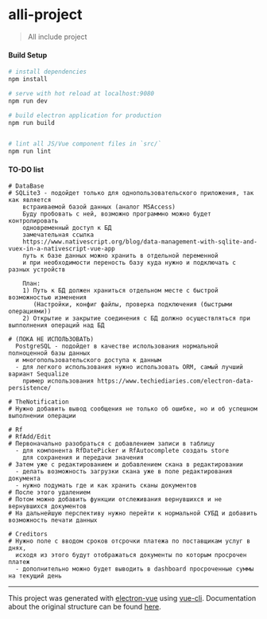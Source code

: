 # alli-project

> All include project

#### Build Setup

``` bash
# install dependencies
npm install

# serve with hot reload at localhost:9080
npm run dev

# build electron application for production
npm run build


# lint all JS/Vue component files in `src/`
npm run lint

```

#### TO-DO list

```
# DataBase
# SQLite3 - подойдет только для однопользовательского приложения, так как является 
    встраиваемой базой данных (аналог MSAccess)
    Буду пробовать с ней, возможно программно можно будет контролировать 
    одновременный доступ к БД
    замечательная ссылка 
    https://www.nativescript.org/blog/data-management-with-sqlite-and-vuex-in-a-nativescript-vue-app
    путь к базе данных можно хранить в отдельной переменной
    и при необходимости переность базу куда нужно и подключать с разных устройств

    План:
    1) Путь к БД должен храниться отдельном месте с быстрой возможностью изменения
       (Настройки, конфиг файлы, проверка подключения (быстрыми операциями))
    2) Открытие и закрытие соединения с БД должно осуществляться при выпполнения операций над БД
    
# (ПОКА НЕ ИСПОЛЬЗОВАТЬ)
  PostgreSQL - подойдет в качестве использования нормальной полноценной базы данных
  и многопользовательского доступа к данным
  - для легкого использования нужно использовать ORM, самый лучший вариант Sequalize
    пример использования https://www.techiediaries.com/electron-data-persistence/

```

```
# TheNotification
# Нужно добавить вывод сообщения не только об ошибке, но и об успешном выполнении операции
```

```
# Rf
# RfAdd/Edit
# Первоначально разобраться с добавлением записи в таблицу
  - для компонента RfDatePicker и RfAutocomplete создать store
    для сохранения и передачи значения
# Затем уже с редактированием и добавлением скана в редактировании
  - делать возможность загрузки скана уже в поле редактирования документа
  - нужно подумать где и как хранить сканы документов
# После этого удалением
# Потом можно добавить функции отслеживания вернувшихся и не вернувшихся документов
# На дальнейшую перспективу нужно перейти к нормальной СУБД и добавить возможность печати данных
```

```
# Creditors
# Нужно поле с вводом сроков отсрочки платежа по поставщикам услуг в днях,
  исходя из этого будут отображаться документы по которым просрочен платеж
  - дополнительно можно будет выводить в dashboard просроченные суммы на текущий день
```
---

This project was generated with [electron-vue](https://github.com/SimulatedGREG/electron-vue) using [vue-cli](https://github.com/vuejs/vue-cli). Documentation about the original structure can be found [here](https://simulatedgreg.gitbooks.io/electron-vue/content/index.html).